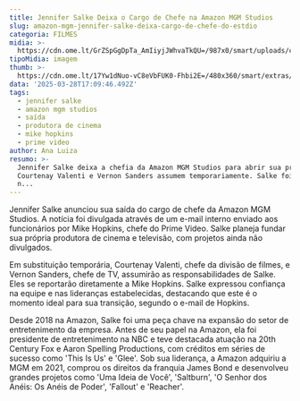 ```yaml
---
title: Jennifer Salke Deixa o Cargo de Chefe na Amazon MGM Studios
slug: amazon-mgm-jennifer-salke-deixa-cargo-de-chefe-do-estdio
categoria: FILMES
midia: >-
  https://cdn.ome.lt/GrZSpGgDpTa_AmIiyjJWhvaTkQU=/987x0/smart/uploads/conteudo/fotos/OMELETE_CAPA_-_2025-03-28T131451.349.png
tipoMidia: imagem
thumb: >-
  https://cdn.ome.lt/17Yw1dNuo-vC8eVbFUK0-Fhbi2E=/480x360/smart/extras/conteudos/omelete_THUMB_-_2025-03-28T131437.614.png
data: '2025-03-28T17:09:46.492Z'
tags:
  - jennifer salke
  - amazon mgm studios
  - saída
  - produtora de cinema
  - mike hopkins
  - prime video
author: Ana Luiza
resumo: >-
  Jennifer Salke deixa a chefia da Amazon MGM Studios para abrir sua produtora.
  Courtenay Valenti e Vernon Sanders assumem temporariamente. Salke foi crucial
  n...
---
```


Jennifer Salke anunciou sua saída do cargo de chefe da Amazon MGM Studios. A notícia foi divulgada através de um e-mail interno enviado aos funcionários por Mike Hopkins, chefe do Prime Video. Salke planeja fundar sua própria produtora de cinema e televisão, com projetos ainda não divulgados.

Em substituição temporária, Courtenay Valenti, chefe da divisão de filmes, e Vernon Sanders, chefe de TV, assumirão as responsabilidades de Salke. Eles se reportarão diretamente a Mike Hopkins. Salke expressou confiança na equipe e nas lideranças estabelecidas, destacando que este é o momento ideal para sua transição, segundo o e-mail de Hopkins.

Desde 2018 na Amazon, Salke foi uma peça chave na expansão do setor de entretenimento da empresa. Antes de seu papel na Amazon, ela foi presidente de entretenimento na NBC e teve destacada atuação na 20th Century Fox e Aaron Spelling Productions, com créditos em séries de sucesso como 'This Is Us' e 'Glee'. Sob sua liderança, a Amazon adquiriu a MGM em 2021, comprou os direitos da franquia James Bond e desenvolveu grandes projetos como 'Uma Ideia de Você', 'Saltburn', 'O Senhor dos Anéis: Os Anéis de Poder', 'Fallout' e 'Reacher'.
